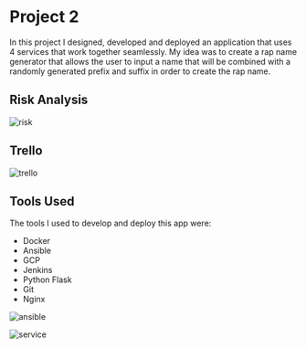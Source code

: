 # Project 2

In this project I designed, developed and deployed an application that uses 4 services that
work together seamlessly. My idea was to create a rap name generator that allows the user to
input a name that will be combined with a randomly generated prefix and suffix in order to
create the rap name.

## Risk Analysis

![risk](https://github.com/liammather97/project2/tree/master/Documentation/RiskAnalysis.png)

## Trello

![trello](https://github.com/liammather97/project2/tree/master/Documentation/Trello.png)

## Tools Used

The tools I used to develop and deploy this app were:
- Docker
- Ansible
- GCP
- Jenkins
- Python Flask
- Git
- Nginx

![ansible](https://github.com/liammather97/project2/tree/master/Documentation/Ansible.png)

![service](https://github.com/liammather97/project2/tree/master/Documentation/ServiceDiagram.png) 
